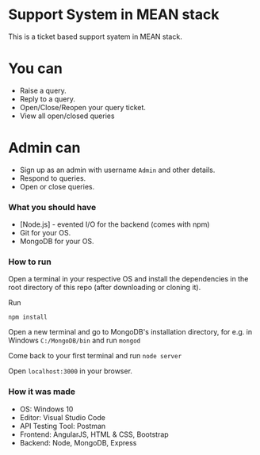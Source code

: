# Support System in MEAN stack

This is a ticket based support syatem in MEAN stack.

# You can

  - Raise a query.
  - Reply to a query.
  - Open/Close/Reopen your query ticket.
  - View all open/closed queries


# Admin can
  - Sign up as an admin with username ``Admin`` and other details.
  - Respond to queries.
  - Open or close queries.


### What you should have

* [Node.js] - evented I/O for the backend (comes with npm)
* Git for your OS.
* MongoDB for your OS.


### How to run

Open a terminal in your respective OS and install the dependencies in the root directory of this repo (after downloading or cloning it).

Run

```npm install```

Open a new terminal and go to MongoDB's installation directory, for e.g. in Windows
```C:/MongoDB/bin``` and run ```mongod```

Come back to your first terminal and run ```node server```

Open ```localhost:3000``` in your browser.

### How it was made

- OS: Windows 10
- Editor: Visual Studio Code
- API Testing Tool: Postman
- Frontend: AngularJS, HTML & CSS, Bootstrap
- Backend: Node, MongoDB, Express
